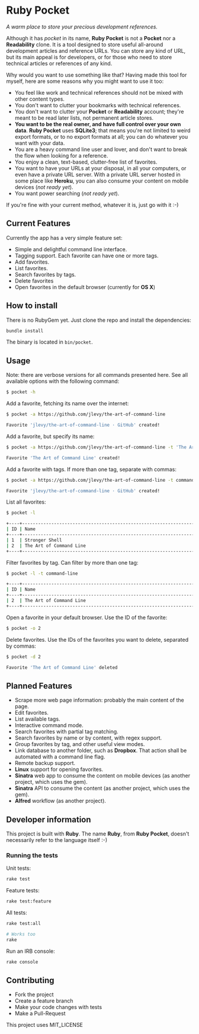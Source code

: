 # Ruby Pocket

*A warm place to store your precious development references.*

Although it has *pocket* in its name, **Ruby Pocket** is not a **Pocket** nor a
**Readability** clone. It is a tool designed to store useful all-around
development articles and reference URLs. You can store any kind of URL, but its
main appeal is for developers, or for those who need to store technical
articles or references of any kind.

Why would you want to use something like that? Having made this tool for
myself, here are some reasons why you might want to use it too:

- You feel like work and technical references should not be mixed with other
  content types.
- You don't want to clutter your bookmarks with technical references.
- You don't want to clutter your **Pocket** or **Readability** account; they're
  meant to be read later lists, not permanent article stores.
- **You want to be the real owner, and have full control over your own data**.
  **Ruby Pocket** uses **SQLite3**; that means you're not limited to weird
  export formats, or to no export formats at all; you can do whatever you want
  with your data.
- You are a heavy command line user and lover, and don't want to break the flow
  when looking for a reference.
- You enjoy a clean, text-based, clutter-free list of favorites.
- You want to have your URLs at your disposal, in all your computers, or even
  have a private URL server. With a private URL server hosted in some place
  like **Heroku**, you can also consume your content on mobile devices (*not
  ready yet*).
- You want power searching (*not ready yet*).

If you're fine with your current method, whatever it is, just go with it :-)

## Current Features

Currently the app has a very simple feature set:

- Simple and delightful command line interface.
- Tagging support. Each favorite can have one or more tags.
- Add favorites.
- List favorites.
- Search favorites by tags.
- Delete favorites
- Open favorites in the default browser (currently for **OS X**)

## How to install

There is no RubyGem yet. Just clone the repo and install the dependencies:

```sh
bundle install
```

The binary is located in `bin/pocket`.

## Usage

Note: there are verbose versions for all commands presented here. See all
available options with the following command:

```sh
$ pocket -h
```

Add a favorite, fetching its name over the internet:

```sh
$ pocket -a https://github.com/jlevy/the-art-of-command-line

Favorite 'jlevy/the-art-of-command-line · GitHub' created!
```

Add a favorite, but specify its name:

```sh
$ pocket -a https://github.com/jlevy/the-art-of-command-line -t 'The Art of Command Line'

Favorite 'The Art of Command Line' created!
```

Add a favorite with tags. If more than one tag, separate with commas:

```sh
$ pocket -a https://github.com/jlevy/the-art-of-command-line -t command-line

Favorite 'jlevy/the-art-of-command-line · GitHub' created!
```

List all favorites:

```sh
$ pocket -l

+----+------------------------------------------------------------------+--------------------+
| ID | Name                                                             | Tags               |
+----+------------------------------------------------------------------+--------------------+
| 1  | Stronger Shell                                                   | shell-script       |
| 2  | The Art of Command Line                                          | command-line       |
+----+------------------------------------------------------------------+--------------------+
```

Filter favorites by tag. Can filter by more than one tag:

```sh
$ pocket -l -t command-line

+----+------------------------------------------------------------------+--------------------+
| ID | Name                                                             | Tags               |
+----+------------------------------------------------------------------+--------------------+
| 2  | The Art of Command Line                                          | command-line       |
+----+------------------------------------------------------------------+--------------------+
```

Open a favorite in your default browser. Use the ID of the favorite:

```sh
$ pocket -o 2
```

Delete favorites. Use the IDs of the favorites you want to delete, separated by
commas:

```sh
$ pocket -d 2

Favorite 'The Art of Command Line' deleted
```

## Planned Features

- Scrape more web page information: probably the main content of the page.
- Edit favorites.
- List available tags.
- Interactive command mode.
- Search favorites with partial tag matching.
- Search favorites by name or by content, with regex support.
- Group favorites by tag, and other useful view modes.
- Link database to another folder, such as **Dropbox**. That action shall be
  automated with a command line flag.
- Remote backup support.
- **Linux** support for opening favorites.
- **Sinatra** web app to consume the content on mobile devices (as another project, which uses the gem).
- **Sinatra** API to consume the content (as another project, which uses the gem).
- **Alfred** workflow (as another project).

## Developer information

This project is built with **Ruby**. The name **Ruby**, from **Ruby
Pocket**, doesn't necessarily refer to the language itself :-)

### Running the tests

Unit tests:

```sh
rake test
```

Feature tests:

```sh
rake test:feature
```

All tests:

```sh
rake test:all

# Works too
rake
```

Run an IRB console:

```sh
rake console
```

## Contributing

- Fork the project
- Create a feature branch
- Make your code changes with tests
- Make a Pull-Request

This project uses MIT\_LICENSE
